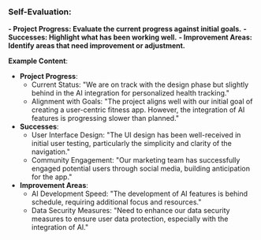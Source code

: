 ### Self-Evaluation:
**- Project Progress: Evaluate the current progress against initial goals.**
**- Successes: Highlight what has been working well.**
**- Improvement Areas: Identify areas that need improvement or adjustment.**



**Example Content**:
- **Project Progress**:
    - Current Status: "We are on track with the design phase but slightly behind in the AI integration for personalized health tracking."
    - Alignment with Goals: "The project aligns well with our initial goal of creating a user-centric fitness app. However, the integration of AI features is progressing slower than planned."
- **Successes**:
    - User Interface Design: "The UI design has been well-received in initial user testing, particularly the simplicity and clarity of the navigation."
    - Community Engagement: "Our marketing team has successfully engaged potential users through social media, building anticipation for the app."
- **Improvement Areas**:
    - AI Development Speed: "The development of AI features is behind schedule, requiring additional focus and resources."
    - Data Security Measures: "Need to enhance our data security measures to ensure user data protection, especially with the integration of AI."